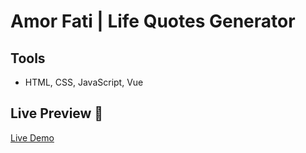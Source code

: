# Amor Fati | Life Quotes Generator

## Tools

- HTML, CSS, JavaScript, Vue

## Live Preview 🚀
[Live Demo](https://amorfatiquotes.netlify.app/)

